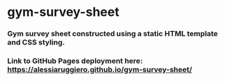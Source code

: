 # gym-survey-sheet
### Gym survey sheet constructed using a static HTML template and CSS styling.
### Link to GitHub Pages deployment here: https://alessiaruggiero.github.io/gym-survey-sheet/
